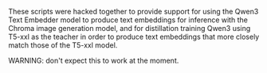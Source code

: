 These scripts were hacked together to provide support for using the Qwen3 Text Embedder model to produce text embeddings for inference with the Chroma image generation model, and for distillation training Qwen3 using T5-xxl as the teacher in order to produce text embeddings that more closely match those of the T5-xxl model.

WARNING: don't expect this to work at the moment.
